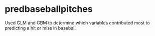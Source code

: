 # predbaseballpitches
Used GLM and GBM to determine which variables contributed most to predicting a hit or miss in baseball.
